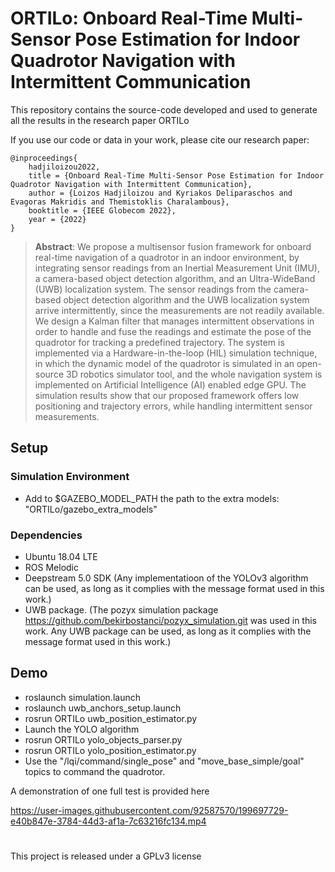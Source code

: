 # ORTILo: Onboard Real-Time Multi-Sensor Pose Estimation for Indoor Quadrotor Navigation with Intermittent Communication

This repository contains the source-code developed and used to generate all the results in the research paper ORTILo

If you use our code or data in your work, please cite our research paper:

    @inproceedings{
        hadjiloizou2022,
        title = {Onboard Real-Time Multi-Sensor Pose Estimation for Indoor Quadrotor Navigation with Intermittent Communication},
        author = {Loizos Hadjiloizou and Kyriakos Deliparaschos and Evagoras Makridis and Themistoklis Charalambous},
        booktitle = {IEEE Globecom 2022},
        year = {2022}
    }

> **Abstract**: We propose a multisensor fusion framework for onboard real-time navigation of a quadrotor in an indoor environment, by integrating sensor readings from an Inertial Measurement Unit (IMU), a camera-based object detection algorithm, and an Ultra-WideBand (UWB) localization system. The sensor readings from the camera-based object detection algorithm and the UWB localization system arrive intermittently, since the measurements are not readily available. We design a Kalman filter that manages intermittent observations in order to handle and fuse the readings and estimate the pose of the quadrotor for tracking a predefined trajectory. The system is implemented via a Hardware-in-the-loop (HIL) simulation  technique, in which the dynamic model of the quadrotor is simulated in an open-source 3D robotics simulator tool, and the whole navigation system is implemented on Artificial Intelligence (AI) enabled edge GPU. The simulation results show that our proposed framework offers low positioning and trajectory errors, while handling intermittent sensor measurements.


## Setup

### Simulation Environment

* Add to $GAZEBO_MODEL_PATH the path to the extra models: "ORTILo/gazebo_extra_models"

### Dependencies


* Ubuntu 18.04 LTE
* ROS Melodic
* Deepstream 5.0 SDK (Any implementatioon of the YOLOv3 algorithm can be used, as long as it complies with the message format used in this work.)
* UWB package. (The pozyx simulation package https://github.com/bekirbostanci/pozyx_simulation.git was used in this work. Any UWB package can be used, as long as it complies with the message format used in this work.)


## Demo

* roslaunch simulation.launch
* roslaunch uwb_anchors_setup.launch 
* rosrun ORTILo uwb_position_estimator.py
* Launch the YOLO algorithm
* rosrun ORTILo yolo_objects_parser.py
* rosrun ORTILo yolo_position_estimator.py
* Use the "/lqi/command/single_pose" and "move_base_simple/goal" topics to command the quadrotor.

A demonstration of one full test is provided here

https://user-images.githubusercontent.com/92587570/199697729-e40b847e-3784-44d3-af1a-7c63216fc134.mp4

#

This project is released under a GPLv3 license
